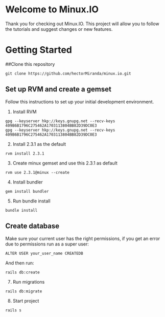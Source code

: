 # Welcome to Minux.IO

Thank you for checking out Minux.IO. This project will allow you to follow the tutorials and suggest changes or new features.

# Getting Started

##Clone this repository

```
git clone https://github.com/hectorMiranda/minux.io.git
```

## Set up RVM and create a gemset 

Follow this instructions to set up your initial development environment.

1. Install RVM
```
gpg --keyserver hkp://keys.gnupg.net --recv-keys 409B6B1796C275462A1703113804BB82D39DC0E3
gpg --keyserver hkp://keys.gnupg.net --recv-keys 409B6B1796C275462A1703113804BB82D39DC0E3
```
2. Install 2.3.1 as the default
```
rvm install 2.3.1
```
3. Create minux gemset and use this 2.3.1 as default
```
rvm use 2.3.1@minux --create
```
4. Install bundler
```
gem install bundler
```
5. Run bundle install
```
bundle install
```

## Create database

Make sure your current user has the right permissions, if you get an error due to permissions run as a super user:
```
ALTER USER your_user_name CREATEDB
```
And then run:
```
rails db:create
```
7. Run migrations
```
rails db:migrate
```
8. Start project
```
rails s
```
